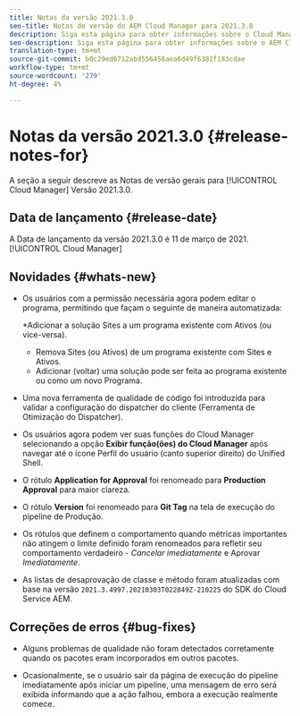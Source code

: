 ```yaml
---
title: Notas da versão 2021.3.0
seo-title: Notas de versão do AEM Cloud Manager para 2021.3.0
description: Siga esta página para obter informações sobre o Cloud Manager Versão 2021.3.0
seo-description: Siga esta página para obter informações sobre o AEM Cloud Manager Versão 2021.3.0
translation-type: tm+mt
source-git-commit: b0c29ed6712abd556458aea6d49f6382f183cdae
workflow-type: tm+mt
source-wordcount: '279'
ht-degree: 4%

---
```


# Notas da versão 2021.3.0 {#release-notes-for}

A seção a seguir descreve as Notas de versão gerais para [!UICONTROL Cloud Manager] Versão 2021.3.0.

## Data de lançamento {#release-date}

A Data de lançamento da versão 2021.3.0 é 11 de março de 2021.[!UICONTROL Cloud Manager]

## Novidades {#whats-new}

* Os usuários com a permissão necessária agora podem editar o programa, permitindo que façam o seguinte de maneira automatizada:

   *Adicionar a solução Sites a um programa existente com Ativos (ou vice-versa).
   * Remova Sites (ou Ativos) de um programa existente com Sites e Ativos.
   * Adicionar (voltar) uma solução pode ser feita ao programa existente ou como um novo Programa.

* Uma nova ferramenta de qualidade de código foi introduzida para validar a configuração do dispatcher do cliente (Ferramenta de Otimização do Dispatcher).

* Os usuários agora podem ver suas funções do Cloud Manager selecionando a opção **Exibir função(ões) do Cloud Manager** após navegar até o ícone Perfil do usuário (canto superior direito) do Unified Shell.

* O rótulo **Application for Approval** foi renomeado para **Production Approval** para maior clareza.

* O rótulo **Version** foi renomeado para **Git Tag** na tela de execução do pipeline de Produção.

* Os rótulos que definem o comportamento quando métricas importantes não atingem o limite definido foram renomeados para refletir seu comportamento verdadeiro - *Cancelar imediatamente* e Aprovar *Imediatamente*.

* As listas de desaprovação de classe e método foram atualizadas com base na versão `2021.3.4997.20210303T022849Z-210225` do SDK do Cloud Service AEM.

## Correções de erros {#bug-fixes}

* Alguns problemas de qualidade não foram detectados corretamente quando os pacotes eram incorporados em outros pacotes.

* Ocasionalmente, se o usuário sair da página de execução do pipeline imediatamente após iniciar um pipeline, uma mensagem de erro será exibida informando que a ação falhou, embora a execução realmente comece.